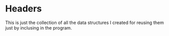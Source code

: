 # Headers

This is just the collection of all the data structures I created for reusing them just by inclusing in the program.
